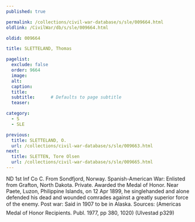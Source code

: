 ```yaml
---
published: true

permalink: /collections/civil-war-database/s/sle/009664.html
oldlink: /CivilWar/db/s/sle/009664.html

oldid: 009664

title: SLETTELAND, Thomas

pagelist:
  exclude: false
  order: 9664
  image: 
  alt:
  caption:
  title:
  subtitle:      # Defaults to page subtitle
  teaser:

category: 
  - S 
  - SLE

previous:
  title: SLETTELAND, O.
  url: /collections/civil-war-database/s/sle/009663.html  
next:
  title: SLETTEN, Tore Olsen
  url: /collections/civil-war-database/s/sle/009665.html   
---
```

ND 1st Inf Co C. From Sondfjord, Norway. Spanish-American War: Enlisted from Grafton, North Dakota. Private. Awarded the Medal of Honor. Near Paete, Luzon, Philippine Islands, on 12 Apr 1899, he singlehanded and alone defended his dead and wounded comrades against a greatly superior force of the enemy. Post war: Said in 1907 to be in Alaska. Sources: (&#147;America&#146;s Medal of Honor Recipients&#148;. Publ. 1977, pp 380, 1020) (Ulvestad p329)
